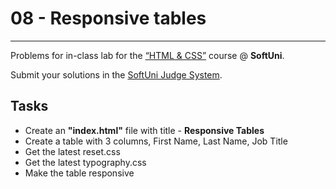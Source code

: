 # 08 - Responsive tables
------
Problems for in-class lab for the [“HTML & CSS”](https://softuni.bg/trainings/2375/html-and-css-may-2019) course @ **SoftUni**.

Submit your solutions in the [SoftUni Judge System](https://judge.softuni.bg/Contests/1239/Media-Queries).

## Tasks
* Create an **"index.html"** file with title - **Responsive Tables**
* Create a table with 3 columns, First Name, Last Name, Job Title
* Get the latest reset.css
* Get the latest typography.css
* Make the table responsive
